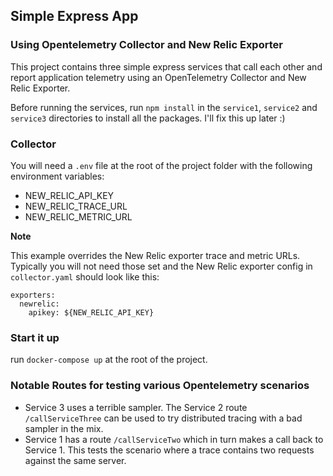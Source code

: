 ## Simple Express App
### Using Opentelemetry Collector and New Relic Exporter

This project contains three simple express services that call each other and report application telemetry using an OpenTelemetry Collector and New Relic Exporter.

Before running the services, run `npm install` in the `service1`, `service2` and `service3` directories to install all the packages.
I'll fix this up later :)

### Collector
You will need a `.env` file at the root of the project folder with the following environment variables:
* NEW_RELIC_API_KEY
* NEW_RELIC_TRACE_URL
* NEW_RELIC_METRIC_URL

**Note**

This example overrides the New Relic exporter trace and metric URLs. Typically you will not need those set and the New Relic exporter config in `collector.yaml` should look like this:
```
exporters:
  newrelic:
    apikey: ${NEW_RELIC_API_KEY}
```

### Start it up
run `docker-compose up` at the root of the project.

### Notable Routes for testing various Opentelemetry scenarios
- Service 3 uses a terrible sampler. The Service 2 route `/callServiceThree` can be used to try distributed tracing with a bad sampler in the mix.
- Service 1 has a route `/callServiceTwo` which in turn makes a call back to Service 1. This tests the scenario where a trace contains two requests against the same server.